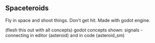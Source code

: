 ## Spaceteroids

Fly in space and shoot things.
Don't get hit.
Made with godot engine.

(flesh this out with all concepts)
godot concepts shown:
signals - connecting in editor (asteroid) and in code (asteroid_sm)
